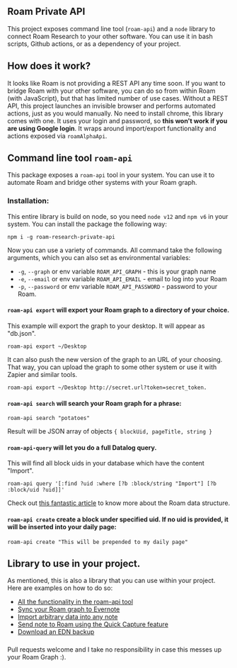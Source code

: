 ## Roam Private API

This project exposes command line tool (`roam-api`) and a `node` library to connect Roam Research to your other software. You can use it in bash scripts, Github actions, or as a dependency of your project.
## How does it work?

It looks like Roam is not providing a REST API any time soon. If you want to bridge Roam with your other software, you can do so from within Roam (with JavaScript), but that has limited number of use cases.
Without a REST API, this project launches an invisible browser and performs automated actions, just as you would manually. No need to install chrome, this library comes with one. It uses your login and password, so **this won't work if you are using Google login**.
It wraps around import/export functionality and actions exposed via `roamAlphaApi`.
## Command line tool `roam-api`

This package exposes a `roam-api` tool in your system. You can use it to automate Roam and bridge other systems with your Roam graph.

### Installation:
This entire library is build on node, so you need `node v12` and `npm v6` in your system. You can install the package the following way:
```
npm i -g roam-research-private-api
```

Now you can use a variety of commands. All command take the following arguments, which you can also set as environmental variables:
- `-g`, `--graph` or env variable `ROAM_API_GRAPH` - this is your graph name
- `-e`, `--email` or env variable `ROAM_API_EMAIL` - email to log into your Roam
- `-p`, `--password` or env variable `ROAM_API_PASSWORD` - password to your Roam.

#### `roam-api export` will export your Roam graph to a directory of your choice. 

This example will export the graph to your desktop. It will appear as "db.json".
```
roam-api export ~/Desktop
```

It can also push the new version of the graph to an URL of your choosing. That way, you can upload the graph to some other system or use it with Zapier and similar tools.
```
roam-api export ~/Desktop http://secret.url?token=secret_token.
```

#### `roam-api search` will search your Roam graph for a phrase:

```
roam-api search "potatoes"
```

Result will be JSON array of objects `{ blockUid, pageTitle, string }`

#### `roam-api-query` will let you do a full Datalog query.

This will find all block uids in your database which have the content "Import".
```
roam-api query '[:find ?uid :where [?b :block/string "Import"] [?b :block/uid ?uid]]'
```

Check out [this fantastic article](https://www.zsolt.blog/2021/01/Roam-Data-Structure-Query.html) to know more about the Roam data structure.

#### `roam-api create` create a block under specified uid. If no uid is provided, it will be inserted into your daily page:

```
roam-api create "This will be prepended to my daily page"
```

## Library to use in your project.

As mentioned, this is also a library that you can use within your project. Here are examples on how to do so:

- [All the functionality in the roam-api tool](https://github.com/artpi/roam-research-private-api/blob/master/examples/cmd.js)
- [Sync your Roam graph to Evernote](https://github.com/artpi/roam-research-private-api/blob/master/examples/sync_evernote.js)
- [Import arbitrary data into any note](https://github.com/artpi/roam-research-private-api/blob/master/examples/import-data.js)
- [Send note to Roam using the Quick Capture feature](https://github.com/artpi/roam-research-private-api/blob/master/examples/quick_capture.js)
- [Download an EDN backup](https://github.com/artpi/roam-research-private-api/blob/master/examples/download-edn.js)

###

Pull requests welcome and I take no responsibility in case this messes up your Roam Graph :).
